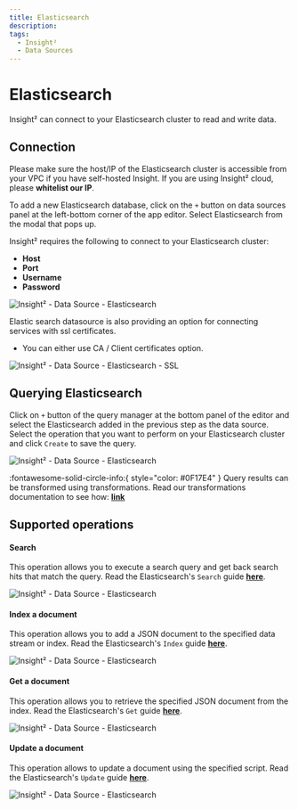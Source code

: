 ```yaml
---
title: Elasticsearch
description: 
tags:
  - Insight²
  - Data Sources
---
```


# Elasticsearch
Insight² can connect to your Elasticsearch cluster to read and write data.

## Connection
Please make sure the host/IP of the Elasticsearch cluster is accessible from your VPC if you have self-hosted Insight. If you are using Insight² cloud, please **whitelist our IP**.

To add a new Elasticsearch database, click on the `+` button on data sources panel at the left-bottom corner of the app editor. Select Elasticsearch from the modal that pops up.

Insight² requires the following to connect to your Elasticsearch cluster:<br>
 - **Host**
 - **Port**
 - **Username**
 - **Password**


![Insight² - Data Source - Elasticsearch](/_images/insight2/datasource-reference/elasticsearch/connect.png)



Elastic search datasource is also providing an option for connecting services with ssl certificates.<br>
 - You can either use CA / Client certificates option.

![Insight² - Data Source - Elasticsearch - SSL](/_images/insight2/elasticsearch_ssl.png)


## Querying Elasticsearch

Click on `+` button of the query manager at the bottom panel of the editor and select the Elasticsearch added in the previous step as the data source.
Select the operation that you want to perform on your Elasticsearch cluster and click `Create` to save the query.



![Insight² - Data Source - Elasticsearch](/_images/insight2/datasource-reference/elasticsearch/query.png)



:fontawesome-solid-circle-info:{ style="color: #0F17E4" }
Query results can be transformed using transformations. Read our transformations documentation to see how: **[link](/insight2/tutorial/transformations/)**


## Supported operations

#### Search

This operation allows you to execute a search query and get back search hits that match the query. Read the Elasticsearch's `Search` guide **[here](https://www.elastic.co/guide/en/elasticsearch/reference/current/search-search.html)**.



![Insight² - Data Source - Elasticsearch](/_images/insight2/datasource-reference/elasticsearch/elastic-search.png)


#### Index a document

This operation allows you to add a JSON document to the specified data stream or index. Read the Elasticsearch's `Index` guide **[here](https://www.elastic.co/guide/en/elasticsearch/reference/current/docs-index_.html)**.



![Insight² - Data Source - Elasticsearch](/_images/insight2/datasource-reference/elasticsearch/index.png)


#### Get a document

This operation allows you to retrieve the specified JSON document from the index. Read the Elasticsearch's `Get` guide **[here](https://www.elastic.co/guide/en/elasticsearch/reference/current/docs-get.html)**.



![Insight² - Data Source - Elasticsearch](/_images/insight2/datasource-reference/elasticsearch/get.png)


#### Update a document

This operation allows to update a document using the specified script. Read the Elasticsearch's `Update` guide **[here](https://www.elastic.co/guide/en/elasticsearch/reference/current/docs-update.html)**.



![Insight² - Data Source - Elasticsearch](/_images/insight2/datasource-reference/elasticsearch/update.png)




